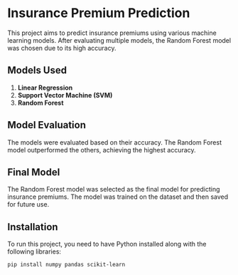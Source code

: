 # Insurance Premium Prediction

This project aims to predict insurance premiums using various machine learning models. After evaluating multiple models, the Random Forest model was chosen due to its high accuracy.

## Models Used

1. **Linear Regression**
2. **Support Vector Machine (SVM)**
3. **Random Forest**

## Model Evaluation

The models were evaluated based on their accuracy. The Random Forest model outperformed the others, achieving the highest accuracy.

## Final Model

The Random Forest model was selected as the final model for predicting insurance premiums. The model was trained on the dataset and then saved for future use.

## Installation

To run this project, you need to have Python installed along with the following libraries:

```bash
pip install numpy pandas scikit-learn
